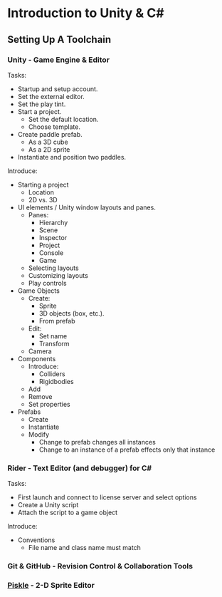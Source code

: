 # Introduction to Unity & C#

## Setting Up A Toolchain

### Unity - Game Engine & Editor

Tasks:
* Startup and setup account.
* Set the external editor.
* Set the play tint.
* Start a project.
  - Set the default location.
  - Choose template.
* Create paddle prefab.
  - As a 3D cube
  - As a 2D sprite
* Instantiate and position two paddles.

Introduce:
* Starting a project
  - Location
  - 2D vs. 3D
* UI elements / Unity window layouts and panes.
  - Panes:
    - Hierarchy
    - Scene
    - Inspector
    - Project
    - Console
    - Game
  - Selecting layouts
  - Customizing layouts
  - Play controls
* Game Objects
  - Create:
    - Sprite
    - 3D objects (box, etc.).
    - From prefab
  - Edit:
    - Set name
    - Transform
  - Camera
* Components
  - Introduce:
    - Colliders
    - Rigidbodies
  - Add
  - Remove
  - Set properties
* Prefabs
  - Create
  - Instantiate
  - Modify
    - Change to prefab changes all instances
    - Change to an instance of a prefab effects only that instance

### Rider - Text Editor (and debugger) for C#

Tasks:
* First launch and connect to license server and select options
* Create a Unity script
* Attach the script to a game object

Introduce:
* Conventions
  - File name and class name must match

### Git & GitHub - Revision Control & Collaboration Tools

### [Piskle](https://www.piskelapp.com) - 2-D Sprite Editor
